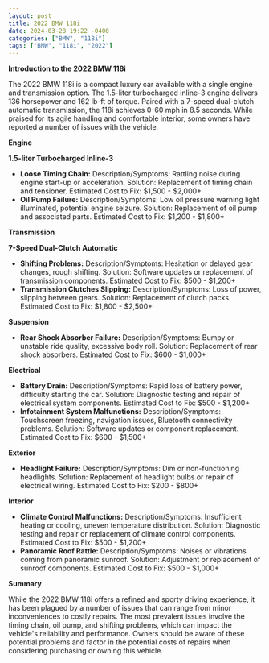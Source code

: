 ```yaml
---
layout: post
title: 2022 BMW 118i
date: 2024-03-28 19:22 -0400
categories: ["BMW", "118i"]
tags: ["BMW", "118i", "2022"]
---
```

**Introduction to the 2022 BMW 118i**

The 2022 BMW 118i is a compact luxury car available with a single engine and transmission option. The 1.5-liter turbocharged inline-3 engine delivers 136 horsepower and 162 lb-ft of torque. Paired with a 7-speed dual-clutch automatic transmission, the 118i achieves 0-60 mph in 8.5 seconds. While praised for its agile handling and comfortable interior, some owners have reported a number of issues with the vehicle.

**Engine**

**1.5-liter Turbocharged Inline-3**

* **Loose Timing Chain:** Description/Symptoms: Rattling noise during engine start-up or acceleration. Solution: Replacement of timing chain and tensioner. Estimated Cost to Fix: $1,500 - $2,000+
* **Oil Pump Failure:** Description/Symptoms: Low oil pressure warning light illuminated, potential engine seizure. Solution: Replacement of oil pump and associated parts. Estimated Cost to Fix: $1,200 - $1,800+

**Transmission**

**7-Speed Dual-Clutch Automatic**

* **Shifting Problems:** Description/Symptoms: Hesitation or delayed gear changes, rough shifting. Solution: Software updates or replacement of transmission components. Estimated Cost to Fix: $500 - $1,200+
* **Transmission Clutches Slipping:** Description/Symptoms: Loss of power, slipping between gears. Solution: Replacement of clutch packs. Estimated Cost to Fix: $1,800 - $2,500+

**Suspension**

* **Rear Shock Absorber Failure:** Description/Symptoms: Bumpy or unstable ride quality, excessive body roll. Solution: Replacement of rear shock absorbers. Estimated Cost to Fix: $600 - $1,000+

**Electrical**

* **Battery Drain:** Description/Symptoms: Rapid loss of battery power, difficulty starting the car. Solution: Diagnostic testing and repair of electrical system components. Estimated Cost to Fix: $500 - $1,200+
* **Infotainment System Malfunctions:** Description/Symptoms: Touchscreen freezing, navigation issues, Bluetooth connectivity problems. Solution: Software updates or component replacement. Estimated Cost to Fix: $600 - $1,500+

**Exterior**

* **Headlight Failure:** Description/Symptoms: Dim or non-functioning headlights. Solution: Replacement of headlight bulbs or repair of electrical wiring. Estimated Cost to Fix: $200 - $800+

**Interior**

* **Climate Control Malfunctions:** Description/Symptoms: Insufficient heating or cooling, uneven temperature distribution. Solution: Diagnostic testing and repair or replacement of climate control components. Estimated Cost to Fix: $500 - $1,200+
* **Panoramic Roof Rattle:** Description/Symptoms: Noises or vibrations coming from panoramic sunroof. Solution: Adjustment or replacement of sunroof components. Estimated Cost to Fix: $500 - $1,000+

**Summary**

While the 2022 BMW 118i offers a refined and sporty driving experience, it has been plagued by a number of issues that can range from minor inconveniences to costly repairs. The most prevalent issues involve the timing chain, oil pump, and shifting problems, which can impact the vehicle's reliability and performance. Owners should be aware of these potential problems and factor in the potential costs of repairs when considering purchasing or owning this vehicle.
